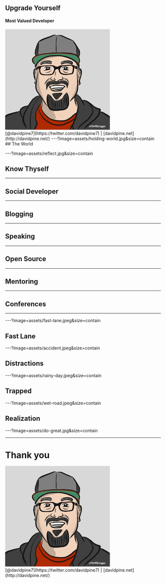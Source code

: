 ## Upgrade Yourself
#### Most Valued Developer
<img src="assets/me.jpg" height="325" />
<br />
[@davidpine7](https://twitter.com/davidpine7) | [davidpine.net](http://davidpine.net/)
---?image=assets/holding-world.jpg&size=contain
## <span class="orange black-shadow">The World</span>

---?image=assets/reflect.jpg&size=contain
## <span class="orange black-shadow">Know Thyself</span>
---
## <span class="orange black-shadow">Social Developer</span>
---
## <span class="orange black-shadow">Blogging</span>
---
## <span class="orange black-shadow">Speaking</span>
---
## <span class="orange black-shadow">Open Source</span>
---
## <span class="orange black-shadow">Mentoring</span>
---
## <span class="orange black-shadow">Conferences</span>
---

---?image=assets/fast-lane.jpeg&size=contain
## <span class="black-shadow">Fast Lane</span>

---?image=assets/accident.jpeg&size=contain
## <span class="orange black-shadow">Distractions</span>

---?image=assets/rainy-day.jpeg&size=contain
## <span class="orange black-shadow">Trapped</span>

---?image=assets/wet-road.jpeg&size=contain
## <span class="orange black-shadow">Realization</span>

---?image=assets/do-great.jpg&size=contain

---
# Thank you
<img src="assets/me.jpg" height="325" />
<br/>
[@davidpine7](https://twitter.com/davidpine7) | [davidpine.net](http://davidpine.net/)
